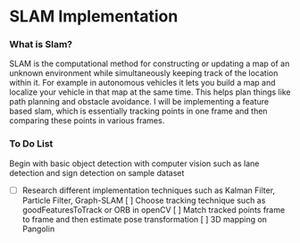 # SLAM Implementation

###  What is Slam?
SLAM is the computational method for constructing or updating a map of an unknown environment while simultaneously keeping track of the location within it. For example in autonomous vehicles it lets you build a map and localize your vehicle in that map at the same time. This helps plan things like path planning and obstacle avoidance. I will be implementing a feature based slam, which is essentially tracking points in one frame and then comparing these points in various frames. 

### To Do List
Begin with basic object detection with computer vision such as lane detection and sign detection on sample dataset
- [ ] Research different implementation techniques such as Kalman Filter, Particle Filter, Graph-SLAM
[ ] Choose tracking technique such as goodFeaturesToTrack or ORB in openCV
[ ] Match tracked points frame to frame and then estimate pose transformation
[ ] 3D mapping on Pangolin

